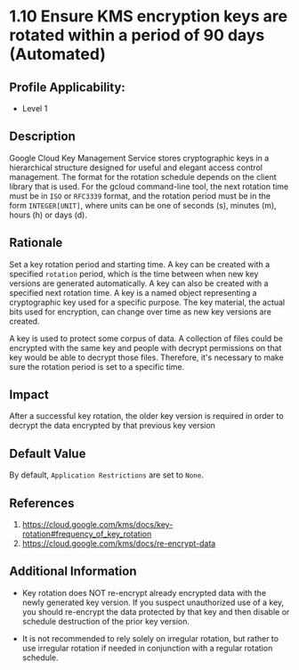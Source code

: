 # 1.10 Ensure KMS encryption keys are rotated within a period of 90 days (Automated)

## Profile Applicability:

- Level 1

## Description

Google Cloud Key Management Service stores cryptographic keys in a hierarchical structure designed for useful and elegant access control management. The format for the rotation schedule depends on the client library that is used. For the gcloud command-line tool, the next rotation time must be in `ISO` or `RFC3339` format, and the rotation period must be in the form `INTEGER[UNIT]`, where units can be one of seconds (s), minutes (m), hours (h) or days (d).

## Rationale

Set a key rotation period and starting time. A key can be created with a specified `rotation` period, which is the time between when new key versions are generated automatically. A key can also be created with a specified next rotation time. A key is a named object representing a cryptographic key used for a specific purpose. The key material, the actual bits used for encryption, can change over time as new key versions are created.

A key is used to protect some corpus of data. A collection of files could be encrypted with the same key and people with decrypt permissions on that key would be able to decrypt those files. Therefore, it's necessary to make sure the rotation period is set to a specific time.

## Impact

After a successful key rotation, the older key version is required in order to decrypt the
data encrypted by that previous key version

## Default Value

By default, `Application Restrictions` are set to `None`.

## References

1. https://cloud.google.com/kms/docs/key-rotation#frequency_of_key_rotation
2. https://cloud.google.com/kms/docs/re-encrypt-data

## Additional Information

- Key rotation does NOT re-encrypt already encrypted data with the newly generated key version. If you suspect unauthorized use of a key, you should re-encrypt the data protected by that key and then disable or schedule destruction of the prior key version.

- It is not recommended to rely solely on irregular rotation, but rather to use irregular rotation if needed in conjunction with a regular rotation schedule.